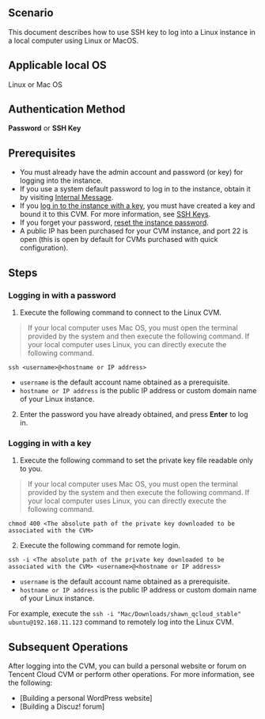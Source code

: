 ## Scenario

This document describes how to use SSH key to log into a Linux instance in a local computer using Linux or MacOS.

## Applicable local OS

Linux or Mac OS

## Authentication Method

**Password** or **SSH Key**

## Prerequisites
- You must already have the admin account and password (or key) for logging into the instance.
 - If you use a system default password to log in to the instance, obtain it by visiting [Internal Message](https://console.cloud.tencent.com/message).
 - If you [log in to the instance with a key](#LoginWithKe), you must have created a key and bound it to this CVM. For more information, see [SSH Keys](http://intl.cloud.tencent.com/document/product/213/16691).
 - If you forget your password, [reset the instance password](http://intl.cloud.tencent.com/document/product/213/16566).
- A public IP has been purchased for your CVM instance, and port 22 is open (this is open by default for CVMs purchased with quick configuration).

## Steps

### Logging in with a password

1. Execute the following command to connect to the Linux CVM.
> If your local computer uses Mac OS, you must open the terminal provided by the system and then execute the following command.
> If your local computer uses Linux, you can directly execute the following command.
>
```
ssh <username>@<hostname or IP address>
```
 - `username` is the default account name obtained as a prerequisite.
 - `hostname or IP address` is the public IP address or custom domain name of your Linux instance.
2. Enter the password you have already obtained, and press **Enter** to log in.

<span id="LoginWithKey"></span>
### Logging in with a key

1. Execute the following command to set the private key file readable only to you.
> If your local computer uses Mac OS, you must open the terminal provided by the system and then execute the following command.
> If your local computer uses Linux, you can directly execute the following command.
>
```
chmod 400 <The absolute path of the private key downloaded to be associated with the CVM>
```
2. Execute the following command for remote login.
```
ssh -i <The absolute path of the private key downloaded to be associated with the CVM> <username>@<hostname or IP address>
```
 - `username` is the default account name obtained as a prerequisite.
 - `hostname or IP address` is the public IP address or custom domain name of your Linux instance.

 For example, execute the `ssh -i "Mac/Downloads/shawn_qcloud_stable" ubuntu@192.168.11.123` command to remotely log into the Linux CVM.

## Subsequent Operations

After logging into the CVM, you can build a personal website or forum on Tencent Cloud CVM or perform other operations. For more information, see the following:
- [Building a personal WordPress website]
- [Building a Discuz! forum]


